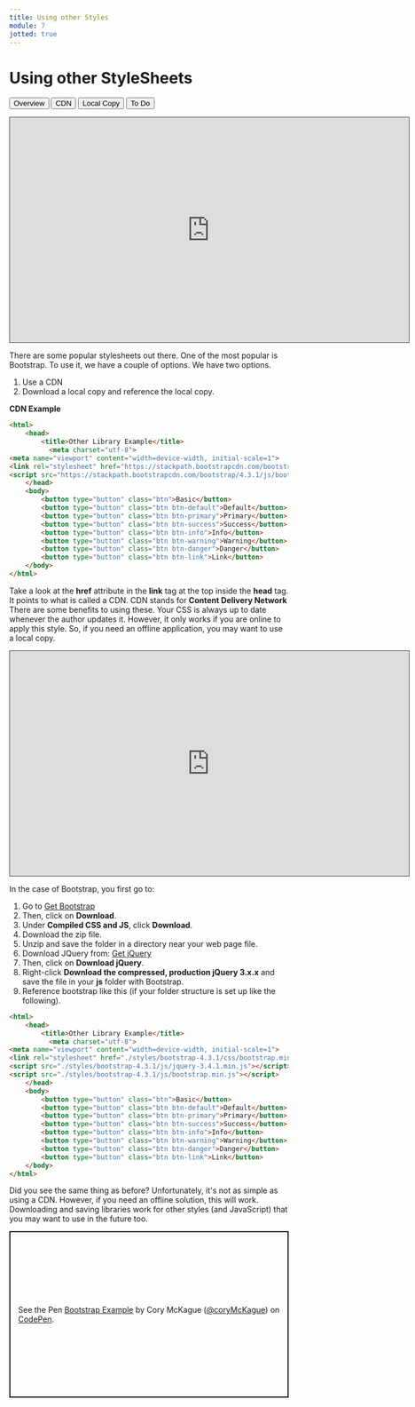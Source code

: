 ```yaml
---
title: Using other Styles
module: 7
jotted: true
---
```


# Using other StyleSheets

<div class="tab">
    <button class="tablinks active" onclick="openTab(event, 'Overview')">Overview</button>
    <button class="tablinks" onclick="openTab(event, 'CDN')">CDN</button>
    <button class="tablinks" onclick="openTab(event, 'Local')">Local Copy</button>
    <button class="tablinks" onclick="openTab(event, 'ToDo')">To Do</button>
</div>

<!-- Tab content -->
<div id="Overview" class="tabcontent" style="display:block">

<p><iframe src="https://umontana.hosted.panopto.com/Panopto/Pages/Embed.aspx?id=1268d892-bb3d-4843-8f99-b11a01257ea1&autoplay=false&offerviewer=true&showtitle=false&showbrand=false&captions=false&interactivity=none" height="405" width="720" style="border: 1px solid #464646;" allowfullscreen allow="autoplay" aria-label="Panopto Embedded Video Player"></iframe></p>

<p>There are some popular stylesheets out there. One of the most popular is Bootstrap.  To use it, we have a couple of options. We have two options.</p>

<ol>
<li>Use a CDN</li>
<li>Download a local copy and reference the local copy.</li>
</ol>
</div>

<div id="CDN" class="tabcontent">

<p><b>CDN Example</b></p>

<div class="tabhtml" markdown="1">

```html
<html>
    <head>
        <title>Other Library Example</title>
          <meta charset="utf-8">
<meta name="viewport" content="width=device-width, initial-scale=1">
<link rel="stylesheet" href="https://stackpath.bootstrapcdn.com/bootstrap/4.3.1/css/bootstrap.min.css" integrity="sha384-ggOyR0iXCbMQv3Xipma34MD+dH/1fQ784/j6cY/iJTQUOhcWr7x9JvoRxT2MZw1T" crossorigin="anonymous">
<script src="https://stackpath.bootstrapcdn.com/bootstrap/4.3.1/js/bootstrap.min.js" integrity="sha384-JjSmVgyd0p3pXB1rRibZUAYoIIy6OrQ6VrjIEaFf/nJGzIxFDsf4x0xIM+B07jRM" crossorigin="anonymous"></script>
    </head>
    <body>
        <button type="button" class="btn">Basic</button>
        <button type="button" class="btn btn-default">Default</button>
        <button type="button" class="btn btn-primary">Primary</button>
        <button type="button" class="btn btn-success">Success</button>
        <button type="button" class="btn btn-info">Info</button>
        <button type="button" class="btn btn-warning">Warning</button>
        <button type="button" class="btn btn-danger">Danger</button>
        <button type="button" class="btn btn-link">Link</button>
    </body>
</html>
```

</div>

<p></p>
<p>Take a look at the <b>href</b> attribute in the <b>link</b> tag at the top inside the <b>head</b> tag. It points to what is called a CDN.  CDN stands for <b>Content Delivery Network</b> There are some benefits to using these.  Your CSS is always up to date whenever the author updates it.  However, it only works if you are online to apply this style. So, if you need an offline application, you may want to use a local copy.</p>

</div>

<div id="Local" class="tabcontent">
<p><iframe src="https://umontana.hosted.panopto.com/Panopto/Pages/Embed.aspx?id=3b06117c-2872-4382-ac51-b11a0125a552&autoplay=false&offerviewer=true&showtitle=true&showbrand=true&captions=false&interactivity=all" height="405" width="720" style="border: 1px solid #464646;" allowfullscreen allow="autoplay" aria-label="Panopto Embedded Video Player"></iframe></p>
<p>In the case of Bootstrap, you first go to:</p>

<ol>
<li>Go to <a href="https://getbootstrap.com/" target="_blank">Get Bootstrap</a></li>
<li>Then, click on <b>Download</b>.</li>
<li>Under <b>Compiled CSS and JS</b>, click <b>Download</b>.</li>
<li>Download the zip file.</li>
<li>Unzip and save the folder in a directory near your web page file.</li>
<li>Download JQuery from: <a href="https://jquery.com/" target="_blank">Get jQuery</a></li>
<li>Then, click on <b>Download jQuery</b>.</li>
<li>Right-click <b>Download the compressed, production jQuery 3.x.x</b> and save the file in your <b>js</b> folder with Bootstrap.</li>
<li>Reference bootstrap like this (if your folder structure is set up like the following).</li>
</ol>

<div class="tabhtml" markdown="1">

```html
<html>
    <head>
        <title>Other Library Example</title>
          <meta charset="utf-8">
<meta name="viewport" content="width=device-width, initial-scale=1">
<link rel="stylesheet" href="./styles/bootstrap-4.3.1/css/bootstrap.min.css">
<script src="./styles/bootstrap-4.3.1/js/jquery-3.4.1.min.js"></script>
<script src="./styles/bootstrap-4.3.1/js/bootstrap.min.js"></script>
    </head>
    <body>
        <button type="button" class="btn">Basic</button>
        <button type="button" class="btn btn-default">Default</button>
        <button type="button" class="btn btn-primary">Primary</button>
        <button type="button" class="btn btn-success">Success</button>
        <button type="button" class="btn btn-info">Info</button>
        <button type="button" class="btn btn-warning">Warning</button>
        <button type="button" class="btn btn-danger">Danger</button>
        <button type="button" class="btn btn-link">Link</button>
    </body>
</html>
```

</div>

<p>Did you see the same thing as before?  Unfortunately, it's not as simple as using a CDN. However, if you need an offline solution, this will work.  Downloading and saving libraries work for other styles (and JavaScript) that you may want to use in the future too.</p>

</div>
<div id="ToDo" class="tabcontent">
<p class="codepen" data-height="600" data-default-tab="html,result" data-slug-hash="mdwYOPO" data-editable="true" data-user="coryMcKague" style="height: 300px; box-sizing: border-box; display: flex; align-items: center; justify-content: center; border: 2px solid; margin: 1em 0; padding: 1em;">
  <span>See the Pen <a href="https://codepen.io/coryMcKague/pen/WNmmEmw">
  Bootstrap Example</a> by Cory McKague (<a href="https://codepen.io/coryMcKague">@coryMcKague</a>)
  on <a href="https://codepen.io">CodePen</a>.</span>
</p>
<script async src="https://cpwebassets.codepen.io/assets/embed/ei.js"></script>
</div>